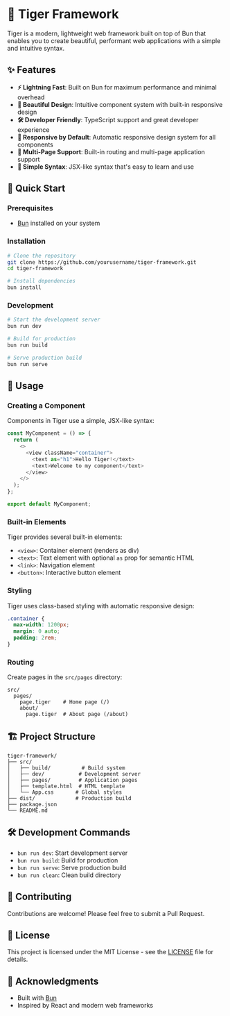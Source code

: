 # 🐯 Tiger Framework

Tiger is a modern, lightweight web framework built on top of Bun that enables you to create beautiful, performant web applications with a simple and intuitive syntax.

## ✨ Features

- **⚡ Lightning Fast**: Built on Bun for maximum performance and minimal overhead
- **🎨 Beautiful Design**: Intuitive component system with built-in responsive design
- **🛠️ Developer Friendly**: TypeScript support and great developer experience
- **📱 Responsive by Default**: Automatic responsive design system for all components
- **🔄 Multi-Page Support**: Built-in routing and multi-page application support
- **🎯 Simple Syntax**: JSX-like syntax that's easy to learn and use

## 🚀 Quick Start

### Prerequisites

- [Bun](https://bun.sh) installed on your system

### Installation

```bash
# Clone the repository
git clone https://github.com/yourusername/tiger-framework.git
cd tiger-framework

# Install dependencies
bun install
```

### Development

```bash
# Start the development server
bun run dev

# Build for production
bun run build

# Serve production build
bun run serve
```

## 📖 Usage

### Creating a Component

Components in Tiger use a simple, JSX-like syntax:

```typescript
const MyComponent = () => {
  return (
    <>
      <view className="container">
        <text as="h1">Hello Tiger!</text>
        <text>Welcome to my component</text>
      </view>
    </>
  );
};

export default MyComponent;
```

### Built-in Elements

Tiger provides several built-in elements:

- `<view>`: Container element (renders as div)
- `<text>`: Text element with optional `as` prop for semantic HTML
- `<link>`: Navigation element
- `<button>`: Interactive button element

### Styling

Tiger uses class-based styling with automatic responsive design:

```css
.container {
  max-width: 1200px;
  margin: 0 auto;
  padding: 2rem;
}
```

### Routing

Create pages in the `src/pages` directory:

```
src/
  pages/
    page.tiger    # Home page (/)
    about/
      page.tiger  # About page (/about)
```

## 🏗️ Project Structure

```
tiger-framework/
├── src/
│   ├── build/          # Build system
│   ├── dev/           # Development server
│   ├── pages/         # Application pages
│   ├── template.html  # HTML template
│   └── App.css       # Global styles
├── dist/             # Production build
├── package.json
└── README.md
```

## 🛠️ Development Commands

- `bun run dev`: Start development server
- `bun run build`: Build for production
- `bun run serve`: Serve production build
- `bun run clean`: Clean build directory

## 🤝 Contributing

Contributions are welcome! Please feel free to submit a Pull Request.

## 📝 License

This project is licensed under the MIT License - see the [LICENSE](LICENSE) file for details.

## 🙏 Acknowledgments

- Built with [Bun](https://bun.sh)
- Inspired by React and modern web frameworks


